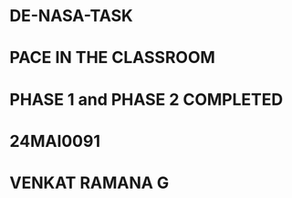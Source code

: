 # DE-NASA-TASK
# PACE IN THE CLASSROOM
# PHASE 1 and PHASE 2 COMPLETED
# 24MAI0091
# VENKAT RAMANA G

